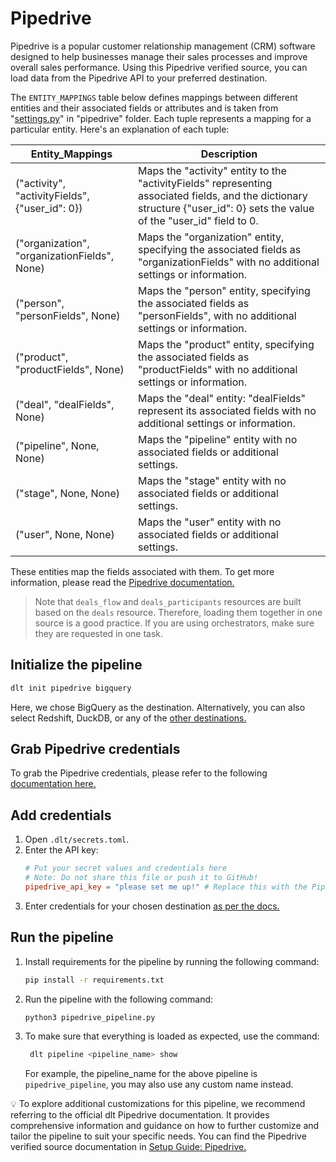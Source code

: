 # Pipedrive

Pipedrive is a popular customer relationship management (CRM) software designed to help businesses
manage their sales processes and improve overall sales performance. Using this Pipedrive verified
source, you can load data from the Pipedrive API to your preferred destination.

The `ENTITY_MAPPINGS` table below defines mappings between different entities and their associated
fields or attributes and is taken from "[settings.py](./settings.py)" in "pipedrive" folder. Each
tuple represents a mapping for a particular entity. Here's an explanation of each tuple:

| Entity_Mappings                                | Description                                                                                                                                                                |
| ---------------------------------------------- |----------------------------------------------------------------------------------------------------------------------------------------------------------------------------|
| ("activity", "activityFields", {"user_id": 0}) | Maps the "activity" entity to the "activityFields" representing associated fields, and the dictionary structure {"user_id": 0} sets the value of the "user_id" field to 0. |
| ("organization", "organizationFields", None)   | Maps the "organization" entity, specifying the associated fields as "organizationFields" with no additional settings or information.                                       |
| ("person", "personFields", None)               | Maps the "person" entity, specifying the associated fields as "personFields", with no additional settings or information.                                                  |
| ("product", "productFields", None)             | Maps the "product" entity, specifying the associated fields as "productFields" with no additional settings or information.                                                 |
| ("deal", "dealFields", None)                   | Maps the "deal" entity: "dealFields" represent its associated fields with no additional settings or information.                                                           |
| ("pipeline", None, None)                       | Maps the "pipeline" entity with no associated fields or additional settings.                                                                                               |
| ("stage", None, None)                          | Maps the "stage" entity with no associated fields or additional settings.                                                                                                  |
| ("user", None, None)                           | Maps the "user" entity with no associated fields or additional settings.                                                                                                   |

These entities map the fields associated with them. To get more information, please read the
[Pipedrive documentation.](https://developers.pipedrive.com/docs/api/v1)

> Note that `deals_flow` and `deals_participants` resources are built based on the `deals` resource. Therefore, loading them together in one source is a good practice. If you are using orchestrators, make sure they are requested in one task.

## Initialize the pipeline

```bash
dlt init pipedrive bigquery
```

Here, we chose BigQuery as the destination. Alternatively, you can also select Redshift, DuckDB, or
any of the [other destinations.](https://dlthub.com/docs/dlt-ecosystem/destinations)

## Grab Pipedrive credentials

To grab the Pipedrive credentials, please refer to the following
[documentation here.](https://dlthub.com/docs/dlt-ecosystem/verified-sources/pipedrive)

## Add credentials

1. Open `.dlt/secrets.toml`.
1. Enter the API key:
   ```toml
   # Put your secret values and credentials here
   # Note: Do not share this file or push it to GitHub!
   pipedrive_api_key = "please set me up!" # Replace this with the Pipedrive API key.
   ```
1. Enter credentials for your chosen destination [as per the docs.](https://dlthub.com/docs/dlt-ecosystem/destinations)

## Run the pipeline

1. Install requirements for the pipeline by running the following command:

   ```bash
   pip install -r requirements.txt
   ```

1. Run the pipeline with the following command:

   ```bash
   python3 pipedrive_pipeline.py
   ```

1. To make sure that everything is loaded as expected, use the command:

   ```bash
    dlt pipeline <pipeline_name> show
    ```

    For example, the pipeline_name for the above pipeline is `pipedrive_pipeline`, you may also use any custom name instead.

💡 To explore additional customizations for this pipeline, we recommend referring to the official dlt
Pipedrive documentation. It provides comprehensive information and guidance on how to further
customize and tailor the pipeline to suit your specific needs. You can find the Pipedrive verified
source documentation in
[Setup Guide: Pipedrive.](https://dlthub.com/docs/dlt-ecosystem/verified-sources/pipedrive)
